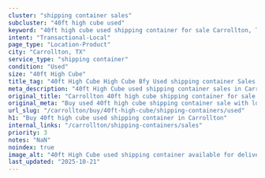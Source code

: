 ```yaml
---
cluster: "shipping container sales"
subcluster: "40ft high cube used"
keyword: "40ft high cube used shipping container for sale Carrollton, TX"
intent: "Transactional-Local"
page_type: "Location-Product"
city: "Carrollton, TX"
service_type: "shipping container"
condition: "Used"
size: "40ft High Cube"
title_tag: "40ft High Cube High Cube Bfy Used shipping container Sales in Carrollton | LC Container"
meta_description: "40ft High Cube used shipping container sales in Carrollton. High cube containers with extra height. Fast delivery, competitive pricing. Serving shipping containers area. Quote ID: WY5. Call (214) 524-4168 for your free quote today."
original_title: "Carrollton 40ft high cube shipping container for sale | LC"
original_meta: "Buy used 40ft high cube shipping container sale with local delivery in Carrollton, TX. LC Container — local Since 2003. Request a fast quote today."
url_slug: "/carrollton/buy/40ft-high-cube/shipping-containers/used"
h1: "Buy 40ft high cube used shipping container in Carrollton"
internal_links: "/carrollton/shipping-containers/sales"
priority: 3
notes: "NaN"
noindex: true
image_alt: "40ft High Cube used shipping container available for delivery in Carrollton"
last_updated: "2025-10-21"
---
```


<!-- TODO: Add unique city/inventory copy, images, and internal links here. -->
